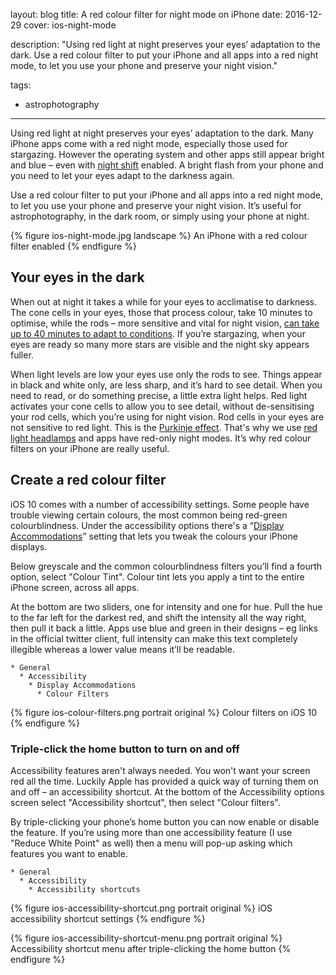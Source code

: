 layout: blog
title: A red colour filter for night mode on iPhone
date: 2016-12-29
cover: ios-night-mode

description: "Using red light at night preserves your eyes’ adaptation to the dark. Use a red colour filter to put your iPhone and all apps into a red night mode, to let you use your phone and preserve your night vision."

tags:
  - astrophotography

---

Using red light at night preserves your eyes’ adaptation to the dark. Many iPhone apps come with a red night mode, especially those used for stargazing. However the operating system and other apps still appear bright and blue – even with [night shift](http://www.independent.co.uk/life-style/gadgets-and-tech/news/ios-93-how-to-switch-on-night-shift-the-iphone-mode-meant-to-help-people-go-to-sleep-a6956846.html) enabled. A bright flash from your phone and you need to let your eyes adapt to the darkness again.

Use a red colour filter to put your iPhone and all apps into a red night mode, to let you use your phone and preserve your night vision. It’s useful for astrophotography, in the dark room, or simply using your phone at night.

{% figure ios-night-mode.jpg landscape %}
An iPhone with a red colour filter enabled
{% endfigure %}

## Your eyes in the dark

When out at night it takes a while for your eyes to acclimatise to darkness. The cone cells in your eyes, those that process colour, take 10 minutes to optimise, while the rods – more sensitive and vital for night vision, [can take up to 40 minutes to adapt to conditions](http://sciencequestionswithsurprisinganswers.org/2013/08/09/how-long-does-it-take-our-eyes-to-fully-adapt-to-darkness/). If you’re stargazing, when your eyes are ready so many more stars are visible and the night sky appears fuller.

When light levels are low your eyes use only the rods to see. Things appear in black and white only, are less sharp, and it’s hard to see detail. When you need to read, or do something precise, a little extra light helps. Red light activates your cone cells to allow you to see detail, without de-sensitising your rod cells, which you’re using for night vision. Rod cells in your eyes are not sensitive to red light. This is the [Purkinje effect](https://en.wikipedia.org/wiki/Purkinje_effect). That's why we use [red light headlamps](http://amzn.to/2hslF0y) and apps have red-only night modes. It’s why red colour filters on your iPhone are really useful.

## Create a red colour filter

iOS 10 comes with a number of accessibility settings. Some people have trouble viewing certain colours, the most common being red-green colourblindness. Under the accessibility options there's a “[Display Accommodations](https://support.apple.com/en-gb/HT207025)” setting that lets you tweak the colours your iPhone displays.

Below greyscale and the common colourblindness filters you’ll find a fourth option, select "Colour Tint". Colour tint lets you apply a tint to the entire iPhone screen, across all apps.

At the bottom are two sliders, one for intensity and one for hue. Pull the hue to the far left for the darkest red, and shift the intensity all the way right, then pull it back a little. Apps use blue and green in their designs – eg links in the official twitter client, full intensity can make this text completely illegible whereas a lower value means it’ll be readable.

```
* General
  * Accessibility
    * Display Accommodations
      * Colour Filters
```

{% figure ios-colour-filters.png portrait original %}
Colour filters on iOS 10
{% endfigure %}

### Triple-click the home button to turn on and off

Accessibility features aren't always needed. You won't want your screen red all the time. Luckily Apple has provided a quick way of turning them on and off – an accessibility shortcut. At the bottom of the Accessibility options screen select "Accessibility shortcut", then select "Colour filters".

By triple-clicking your phone’s home button you can now enable or disable the feature. If you’re using more than one accessibility feature (I use "Reduce White Point" as well) then a menu will pop-up asking which features you want to enable.

```
* General
  * Accessibility
    * Accessibility shortcuts
```

{% figure ios-accessibility-shortcut.png portrait original %}
iOS accessibility shortcut settings
{% endfigure %}

{% figure ios-accessibility-shortcut-menu.png portrait original %}
Accessibility shortcut menu after triple-clicking the home button
{% endfigure %}
